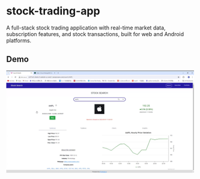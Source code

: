 # stock-trading-app
A full-stack stock trading application with real-time market data, subscription features, and stock transactions, built for web and Android platforms.

## Demo
<a href="https://drive.google.com/file/d/1FuBP9MAWP6lEbHyDbRujikZj5cPJbRm0/view?usp=drive_link" target="_blank">
  <img src="images/Web.jpg" alt="Web Demo" width="500">
</a>
